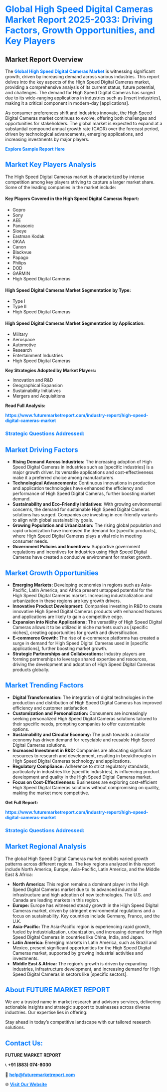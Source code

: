 <h1 style="color: #007BFF;">Global High Speed Digital Cameras Market Report 2025-2033: Driving Factors, Growth Opportunities, and Key Players</h1>

<section id="overview">
<h2>Market Report Overview</h2>
<p>The <a href="https://www.futuremarketreport.com/industry-report/high-speed-digital-cameras-market" style="color: #007BFF; text-decoration: none;"><strong>Global High Speed Digital Cameras Market</strong></a> is witnessing significant growth, driven by increasing demand across various industries. This report delves into the key aspects of the High Speed Digital Cameras market, providing a comprehensive analysis of its current status, future potential, and challenges. The demand for High Speed Digital Cameras has surged due to its wide-ranging applications in industries such as [insert industries], making it a critical component in modern-day [applications].</p>
<p>As consumer preferences shift and industries innovate, the High Speed Digital Cameras market continues to evolve, offering both challenges and opportunities for stakeholders. The global market is expected to expand at a substantial compound annual growth rate (CAGR) over the forecast period, driven by technological advancements, emerging applications, and increasing investments by major players.</p>
</section>

<section id="overview">
<p><a href="https://www.futuremarketreport.com/request-sample/reportId=98489" style="color: #007BFF; text-decoration: none;"><strong>Explore Sample Report Here</strong></a></p>
</section>

<section id="key-players">
<h2 style="color: #007BFF;">Market Key Players Analysis</h2>
<p>The High Speed Digital Cameras market is characterized by intense competition among key players striving to capture a larger market share. Some of the leading companies in the market include:</p>
<h4>Key Players Covered in the High Speed Digital Cameras Report:</h4>
<ul><li>Gopro</li><li>Sony</li><li>AEE</li><li>Panasonic</li><li>Sioeye</li><li>Eastman Kodak</li><li>OKAA</li><li>Canon</li><li>Blackvue</li><li>Papago</li><li>Philips</li><li>DOD</li><li>GARMIN</li><li>High Speed Digital Cameras</li></ul>
<h4>High Speed Digital Cameras Market Segmentation by Type:</h4>
<ul><li>Type I</li><li>Type II</li><li>High Speed Digital Cameras</li></ul>

<h4>High Speed Digital Cameras Market Segmentation by Application:</h4>
<ul><li>Military</li><li>Aerospace</li><li>Automotive</li><li>Research</li><li>Entertainment Industries</li><li>High Speed Digital Cameras</li></ul>
<p><strong>Key Strategies Adopted by Market Players:</strong></p>
<ul>
<li>Innovation and R&D</li>
<li>Geographical Expansion</li>
<li>Sustainability Initiatives</li>
<li>Mergers and Acquisitions</li>
</ul>
</section>

<section>
<p><strong>Read Full Analysis: </strong></p><a href="https://www.futuremarketreport.com/industry-report/high-speed-digital-cameras-market" style="color: #007BFF; text-decoration: none;"><strong>https://www.futuremarketreport.com/industry-report/high-speed-digital-cameras-market</strong></a>
<h3 style="color: #007BFF;">Strategic Questions Addressed:</h3>
</section>

<section id="driving-factors">
<h2 style="color: #007BFF;">Market Driving Factors</h2>
<ul>
<li><strong>Rising Demand Across Industries:</strong> The increasing adoption of High Speed Digital Cameras in industries such as [specific industries] is a major growth driver. Its versatile applications and cost-effectiveness make it a preferred choice among manufacturers.</li>
<li><strong>Technological Advancements:</strong> Continuous innovations in production and application technologies have enhanced the efficiency and performance of High Speed Digital Cameras, further boosting market demand.</li>
<li><strong>Sustainability and Eco-Friendly Initiatives:</strong> With growing environmental concerns, the demand for sustainable High Speed Digital Cameras solutions has surged. Companies are investing in eco-friendly variants to align with global sustainability goals.</li>
<li><strong>Growing Population and Urbanization:</strong> The rising global population and rapid urbanization have increased the demand for [specific products], where High Speed Digital Cameras plays a vital role in meeting consumer needs.</li>
<li><strong>Government Policies and Incentives:</strong> Supportive government regulations and incentives for industries using High Speed Digital Cameras have created a conducive environment for market growth.</li>
</ul>
</section>

<section id="growth-opportunities">
<h2 style="color: #007BFF;">Market Growth Opportunities</h2>
<ul>
<li><strong>Emerging Markets:</strong> Developing economies in regions such as Asia-Pacific, Latin America, and Africa present untapped potential for the High Speed Digital Cameras market. Increasing industrialization and urbanization in these regions are key growth drivers.</li>
<li><strong>Innovative Product Development:</strong> Companies investing in R&D to create innovative High Speed Digital Cameras products with enhanced features and applications are likely to gain a competitive edge.</li>
<li><strong>Expansion into Niche Applications:</strong> The versatility of High Speed Digital Cameras allows it to be utilized in niche markets such as [specific niches], creating opportunities for growth and diversification.</li>
<li><strong>E-commerce Growth:</strong> The rise of e-commerce platforms has created a surge in demand for High Speed Digital Cameras used in [specific applications], further boosting market growth.</li>
<li><strong>Strategic Partnerships and Collaborations:</strong> Industry players are forming partnerships to leverage shared expertise and resources, driving the development and adoption of High Speed Digital Cameras products globally.</li>
</ul>
</section>

<section id="trending-factors">
<h2 style="color: #007BFF;">Market Trending Factors</h2>
<ul>
<li><strong>Digital Transformation:</strong> The integration of digital technologies in the production and distribution of High Speed Digital Cameras has improved efficiency and customer satisfaction.</li>
<li><strong>Customization and Personalization:</strong> Consumers are increasingly seeking personalized High Speed Digital Cameras solutions tailored to their specific needs, prompting companies to offer customizable options.</li>
<li><strong>Sustainability and Circular Economy:</strong> The push towards a circular economy has driven demand for recyclable and reusable High Speed Digital Cameras solutions.</li>
<li><strong>Increased Investment in R&D:</strong> Companies are allocating significant resources to research and development, resulting in breakthroughs in High Speed Digital Cameras technology and applications.</li>
<li><strong>Regulatory Compliance:</strong> Adherence to strict regulatory standards, particularly in industries like [specific industries], is influencing product development and quality in the High Speed Digital Cameras market.</li>
<li><strong>Focus on Cost-Effectiveness:</strong> Businesses are exploring cost-efficient High Speed Digital Cameras solutions without compromising on quality, making the market more competitive.</li>
</ul>
</section>

<section>
<p><strong>Get Full Report: </strong></p><a href="https://www.futuremarketreport.com/industry-report/high-speed-digital-cameras-market" style="color: #007BFF; text-decoration: none;"><strong>https://www.futuremarketreport.com/industry-report/high-speed-digital-cameras-market</strong></a>
<h3 style="color: #007BFF;">Strategic Questions Addressed:</h3>
</section>


<section id="regional-analysis">
<h2 style="color: #007BFF;">Market Regional Analysis</h2>
<p>The global High Speed Digital Cameras market exhibits varied growth patterns across different regions. The key regions analyzed in this report include North America, Europe, Asia-Pacific, Latin America, and the Middle East & Africa:</p>
<ul>
<li><strong>North America:</strong> This region remains a dominant player in the High Speed Digital Cameras market due to its advanced industrial infrastructure and high adoption of new technologies. The U.S. and Canada are leading markets in this region.</li>
<li><strong>Europe:</strong> Europe has witnessed steady growth in the High Speed Digital Cameras market, driven by stringent environmental regulations and a focus on sustainability. Key countries include Germany, France, and the U.K.</li>
<li><strong>Asia-Pacific:</strong> The Asia-Pacific region is experiencing rapid growth, fueled by industrialization, urbanization, and increasing demand for High Speed Digital Cameras in countries like China, India, and Japan.</li>
<li><strong>Latin America:</strong> Emerging markets in Latin America, such as Brazil and Mexico, present significant opportunities for the High Speed Digital Cameras market, supported by growing industrial activities and investments.</li>
<li><strong>Middle East & Africa:</strong> The region’s growth is driven by expanding industries, infrastructure development, and increasing demand for High Speed Digital Cameras in sectors like [specific sectors].</li>
</ul>
</section>

<footer>
<h2 style="color: #007BFF;">About FUTURE MARKET REPORT</h2>
<p>We are a trusted name in market research and advisory services, delivering actionable insights and strategic support to businesses across diverse industries. Our expertise lies in offering:</p>

<p>Stay ahead in today’s competitive landscape with our tailored research solutions.</p>

<h2 style="color: #007BFF;">Contact Us:</h2>
<p><strong>FUTURE MARKET REPORT</strong></p>
<p>📞 <strong>+91 (883) 074-8030</strong></p>
<p>📧 <strong><a href="mailto:help@futuremarketreport.com" style="color: #007BFF;">help@futuremarketreport.com</a></strong></p>
<p>🌐 <strong><a href="https://www.futuremarketreport.com/" style="color: #007BFF;">Visit Our Website</a></strong></p>
</footer>